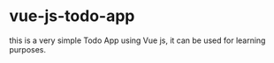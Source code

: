 # vue-js-todo-app
this is a very simple Todo App using Vue js, it can be used for learning purposes.

